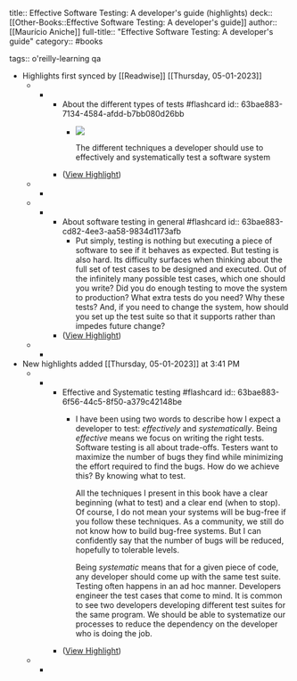 title:: Effective Software Testing: A developer's guide (highlights)
deck:: [[Other-Books::Effective Software Testing: A developer's guide]]
author:: [[Maurício Aniche]]
full-title:: "Effective Software Testing: A developer's guide"
category:: #books

tags:: o'reilly-learning qa

- Highlights first synced by [[Readwise]] [[Thursday, 05-01-2023]]
	- -
		- About the different types of tests #flashcard
		  id:: 63bae883-7134-4584-afdd-b7bb080d26bb
			- ![](https://readwise-assets.s3.amazonaws.com/media/reader/parsed_document_assets/24323188/IFC.png-IFC.png)
			  
			  The different techniques a developer should use to effectively and systematically test a software system
		- ([View Highlight](https://read.readwise.io/read/01gp0wjxhxhatyehsz61a76466))
	- -
	- -
		- About software testing in general #flashcard
		  id:: 63bae883-cd82-4ee3-aa58-9834d1173afb
			- Put simply, testing is nothing but executing a piece of software to see if it behaves as expected. But testing is also hard. Its difficulty surfaces when thinking about the full set of test cases to be designed and executed. Out of the infinitely many possible test cases, which one should you write? Did you do enough testing to move the system to production? What extra tests do you need? Why these tests? And, if you need to change the system, how should you set up the test suite so that it supports rather than impedes future change?
		- ([View Highlight](https://read.readwise.io/read/01gp0wz1fkmcc13hr9kexyh53v))
	- -
- New highlights added [[Thursday, 05-01-2023]] at 3:41 PM
	- -
		- Effective and Systematic testing #flashcard
		  id:: 63bae883-6f56-44c5-8f50-a379c42148be
			- I have been using two words to describe how I expect a developer to test: *effectively* and *systematically*. Being *effective* means we focus on writing the right tests. Software testing is all about trade-offs. Testers want to maximize the number of bugs they find while minimizing the effort required to find the bugs. How do we achieve this? By knowing what to test.
			  
			  All the techniques I present in this book have a clear beginning (what to test) and a clear end (when to stop). Of course, I do not mean your systems will be bug-free if you follow these techniques. As a community, we still do not know how to build bug-free systems. But I can confidently say that the number of bugs will be reduced, hopefully to tolerable levels.
			  
			  Being *systematic* means that for a given piece of code, any developer should come up with the same test suite. Testing often happens in an ad hoc manner. Developers engineer the test cases that come to mind. It is common to see two developers developing different test suites for the same program. We should be able to systematize our processes to reduce the dependency on the developer who is doing the job.
		- ([View Highlight](https://read.readwise.io/read/01gp12jm3bewp0y7tfahs1rczf))
	- -